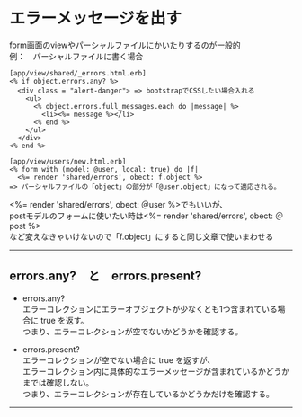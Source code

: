 # エラーメッセージを出す
form画面のviewやパーシャルファイルにかいたりするのが一般的   
例：　パーシャルファイルに書く場合
~~~
[app/view/shared/_errors.html.erb]
<% if object.errors.any? %>
  <div class = "alert-danger"> => bootstrapでCSSしたい場合入れる
    <ul>
      <% object.errors.full_messages.each do |message| %>
        <li><%= message %></li>
      <% end %>
    </ul>
  </div>
<% end %>

[app/view/users/new.html.erb]
<% form_with (model: @user, local: true) do |f|
  <%= render 'shared/errors', obect: f.object %>
=> パーシャルファイルの「object」の部分が「@user.object」になって適応される。
~~~
<%= render 'shared/errors', obect: ＠user %>でもいいが、   
postモデルのフォームに使いたい時は<%= render 'shared/errors', obect: ＠post %>    
など変えなきゃいけないので「f.object」にすると同じ文章で使いまわせる
***

## errors.any?　と　errors.present?
- errors.any?   
エラーコレクションにエラーオブジェクトが少なくとも1つ含まれている場合に true を返す。    
つまり、エラーコレクションが空でないかどうかを確認する。

- errors.present?    
エラーコレクションが空でない場合に true を返すが、    
エラーコレクション内に具体的なエラーメッセージが含まれているかどうかまでは確認しない。   
つまり、エラーコレクションが存在しているかどうかだけを確認する。
***
